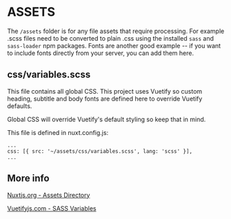 # ASSETS

The `/assets` folder is for any file assets that require processing. For example .scss files need to be converted to plain .css using the installed `sass` and `sass-loader` npm packages. Fonts are another good example -- if you want to include fonts directly from your server, you can add them here.

## css/variables.scss
This file contains all global CSS. This project uses Vuetify so custom heading, subtitle and body fonts are defined here to override Vuetify defaults. 

Global CSS will override Vuetify's default styling so keep that in mind.

This file is defined in nuxt.config.js:
```
...
css: [{ src: '~/assets/css/variables.scss', lang: 'scss' }],
...
```

## More info

[Nuxtjs.org - Assets Directory](https://nuxtjs.org/docs/2.x/directory-structure/assets)

[Vuetifyjs.com - SASS Variables](https://vuetifyjs.com/en/features/sass-variables/)

